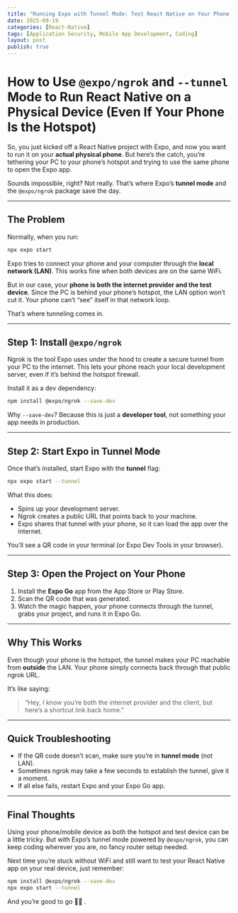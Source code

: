 ```yaml
---
title: "Running Expo with Tunnel Mode: Test React Native on Your Phone (Even When It’s the Hotspot)"
date: 2025-09-19
categories: [React-Native]
tags: [Application Security, Mobile App Development, Coding]
layout: post
publish: true
---
```


# How to Use `@expo/ngrok` and `--tunnel` Mode to Run React Native on a Physical Device (Even If Your Phone Is the Hotspot)

So, you just kicked off a React Native project with Expo, and now you want to run it on your **actual physical phone**. But here’s the catch, you’re tethering your PC to your phone’s hotspot and trying to use the same phone to open the Expo app.

Sounds impossible, right?
Not really. That’s where Expo’s **tunnel mode** and the `@expo/ngrok` package save the day.

---

## The Problem

Normally, when you run:

```bash
npx expo start
```

Expo tries to connect your phone and your computer through the **local network (LAN)**. This works fine when both devices are on the same WiFi.

But in our case, your **phone is both the internet provider and the test device**. Since the PC is behind your phone’s hotspot, the LAN option won’t cut it. Your phone can’t “see” itself in that network loop.

That’s where tunneling comes in.

---

## Step 1: Install `@expo/ngrok`

Ngrok is the tool Expo uses under the hood to create a secure tunnel from your PC to the internet. This lets your phone reach your local development server, even if it’s behind the hotspot firewall.

Install it as a dev dependency:

```bash
npm install @expo/ngrok --save-dev
```

Why `--save-dev`? Because this is just a **developer tool**, not something your app needs in production.

---

## Step 2: Start Expo in Tunnel Mode

Once that’s installed, start Expo with the **tunnel** flag:

```bash
npx expo start --tunnel
```

What this does:

* Spins up your development server.
* Ngrok creates a public URL that points back to your machine.
* Expo shares that tunnel with your phone, so it can load the app over the internet.

You’ll see a QR code in your terminal (or Expo Dev Tools in your browser).

---

## Step 3: Open the Project on Your Phone

1. Install the **Expo Go** app from the App Store or Play Store.
2. Scan the QR code that was generated.
3. Watch the magic happen, your phone connects through the tunnel, grabs your project, and runs it in Expo Go.

---

## Why This Works

Even though your phone is the hotspot, the tunnel makes your PC reachable from **outside** the LAN. Your phone simply connects back through that public ngrok URL.

It’s like saying:

> “Hey, I know you’re both the internet provider and the client, but here’s a shortcut link back home.”

---

## Quick Troubleshooting

* If the QR code doesn’t scan, make sure you’re in **tunnel mode** (not LAN).
* Sometimes ngrok may take a few seconds to establish the tunnel, give it a moment.
* If all else fails, restart Expo and your Expo Go app.

---

## Final Thoughts

Using your phone/mobile device as both the hotspot and test device can be a little tricky. But with Expo’s tunnel mode powered by `@expo/ngrok`, you can keep coding wherever you are, no fancy router setup needed.

Next time you’re stuck without WiFi and still want to test your React Native app on your real device, just remember:

```bash
npm install @expo/ngrok --save-dev
npx expo start --tunnel
```

And you’re good to go ✌🏼 .
